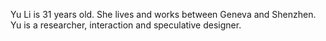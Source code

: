 Yu Li is 31 years old. She lives and works between Geneva
and Shenzhen. Yu is a researcher, interaction and speculative designer.
